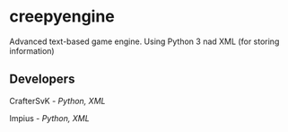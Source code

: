 # creepyengine
Advanced text-based game engine. Using Python 3 nad XML (for storing information)

## Developers
CrafterSvK - *Python, XML*

Impius - *Python, XML*
